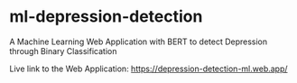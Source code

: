 # ml-depression-detection

A Machine Learning Web Application with BERT to detect Depression through Binary Classification

Live link to the Web Application: https://depression-detection-ml.web.app/



